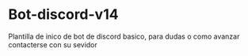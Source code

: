 # Bot-discord-v14

Plantilla de inico de bot de discord basico, para dudas o como avanzar contacterse con su sevidor
